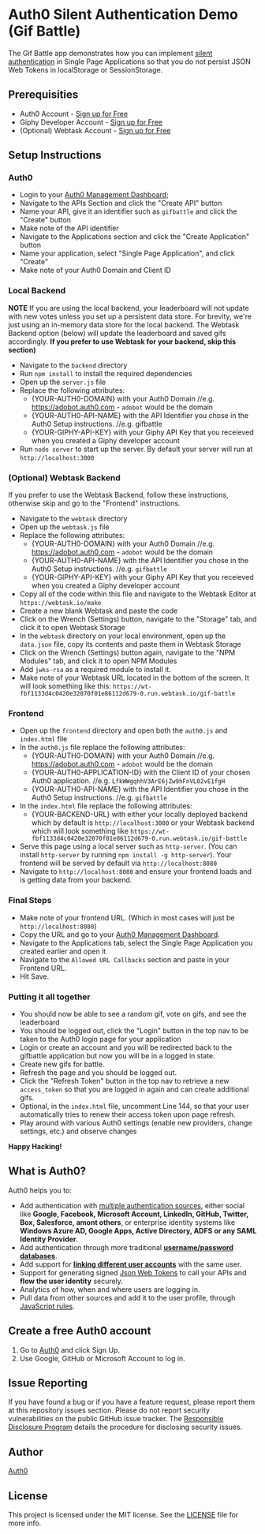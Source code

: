 # Auth0 Silent Authentication Demo (Gif Battle)

The Gif Battle app demonstrates how you can implement [silent authentication](https://auth0.com/docs/api-auth/tutorials/silent-authentication) in Single Page Applications so that you do not persist JSON Web Tokens in localStorage or SessionStorage. 

## Prerequisities

* Auth0 Account - [Sign up for Free](https://auth0.com/signup)
* Giphy Developer Account - [Sign up for Free](https://developers.giphy.com/)
* (Optional) Webtask Account - [Sign up for Free](https://webtask.io)

## Setup Instructions

### Auth0

* Login to your [Auth0 Management Dashboard](https://manage.auth0.com);
* Navigate to the APIs Section and click the "Create API" button
* Name your API, give it an identifier such as `gifbattle` and click the "Create" button
* Make note of the API identifier
* Navigate to the Applications section and click the "Create Application" button
* Name your application, select "Single Page Application", and click "Create"
* Make note of your Auth0 Domain and Client ID

### Local Backend

**NOTE** If you are using the local backend, your leaderboard will not update with new votes unless you set up a persistent data store. For brevity, we're just using an in-memory data store for the local backend. The Webtask Backend option (below) will update the leaderboard and saved gifs accordingly. **If you prefer to use Webtask for your backend, skip this section)**

* Navigate to the `backend` directory 
* Run `npm install` to install the required dependencies
* Open up the `server.js` file
* Replace the following attributes:
  * {YOUR-AUTH0-DOMAIN} with your Auth0 Domain //e.g. https://adobot.auth0.com - `adobot` would be the domain
  * {YOUR-AUTH0-API-NAME} with the API Identifier you chose in the Auth0 Setup instructions. //e.g. gifbattle
  * {YOUR-GIPHY-API-KEY} with your Giphy API Key that you receieved when you created a Giphy developer account
* Run `node server` to start up the server. By default your server will run at `http://localhost:3000`

### (Optional) Webtask Backend 

If you prefer to use the Webtask Backend, follow these instructions, otherwise skip and go to the "Frontend" instructions.

* Navigate to the `webtask` directory 
* Open up the `webtask.js` file
* Replace the following attributes:
  * {YOUR-AUTH0-DOMAIN} with your Auth0 Domain //e.g. https://adobot.auth0.com - `adobot` would be the domain
  * {YOUR-AUTH0-API-NAME} with the API Identifier you chose in the Auth0 Setup instructions. //e.g. `gifbattle`
  * {YOUR-GIPHY-API-KEY} with your Giphy API Key that you receieved when you created a Giphy developer account
* Copy all of the code within this file and navigate to the Webtask Editor at `https://webtask.io/make`
* Create a new blank Webtask and paste the code
* Click on the Wrench (Settings) button, navigate to the "Storage" tab, and click it to open Webtask Storage
* In the `webtask` directory on your local environment, open up the `data.json` file, copy its contents and paste them in Webtask Storage
* Click on the Wrench (Settings) button again, navigate to the "NPM Modules" tab, and click it to open NPM Modules
* Add `jwks-rsa` as a required module to install it.
* Make note of your Webtask URL located in the bottom of the screen. It will look something like this: `https://wt-fbf1133d4c0420e32070f01e86112d679-0.run.webtask.io/gif-battle`

### Frontend

* Open up the `frontend` directory and open both the `auth0.js` and `index.html` file
* In the `auth0.js` file replace the following attributes:
  * {YOUR-AUTH0-DOMAIN} with your Auth0 Domain //e.g. https://adobot.auth0.com - `adobot` would be the domain
  * {YOUR-AUTH0-APPLICATION-ID} with the Client ID of your chosen Auth0 application. //e.g. `LfkWWgqhhV3ArE6jZw9hFnVL02vE1fgH`
  * {YOUR-AUTH0-API-NAME} with the API Identifier you chose in the Auth0 Setup instructions. //e.g. `gifbattle`
* In the `index.html` file replace the following attributes:
  * {YOUR-BACKEND-URL} with either your locally deployed backend which by default is `http://localhost:3000` or your Webtask backend which will look something like `https://wt-fbf1133d4c0420e32070f01e86112d679-0.run.webtask.io/gif-battle`
* Serve this page using a local server such as `http-server`. (You can install `http-server` by running `npm install -g http-server`). Your frontend will be served by default via `http://localhost:8080`
* Navigate to `http://localhost:8080` and ensure your frontend loads and is getting data from your backend.

### Final Steps

* Make note of your frontend URL. (Which in most cases will just be `http://localhost:8080`)
* Copy the URL and go to your [Auth0 Management Dashboard](https://manage.auth0.com).
* Navigate to the Applications tab, select the Single Page Application you created earlier and open it
* Navigate to the `Allowed URL Callbacks` section and paste in your Frontend URL.
* Hit Save.

### Putting it all together 

* You should now be able to see a random gif, vote on gifs, and see the leaderboard
* You should be logged out, click the "Login" button in the top nav to be taken to the Auth0 login page for your application
* Login or create an account and you will be redirected back to the gifbattle application but now you will be in a logged in state. 
* Create new gifs for battle.
* Refresh the page and you should be logged out.
* Click the "Refresh Token" button in the top nav to retrieve a new `access_token` so that you are logged in again and can create additional gifs.
* Optional, in the `index.html` file, uncomment Line 144, so that your user automatically tries to renew their access token upon page refresh.
* Play around with various Auth0 settings (enable new providers, change settings, etc.) and observe changes

**Happy Hacking!**

## What is Auth0?

Auth0 helps you to:

* Add authentication with [multiple authentication sources](https://docs.auth0.com/identityproviders), either social like **Google, Facebook, Microsoft Account, LinkedIn, GitHub, Twitter, Box, Salesforce, amont others**, or enterprise identity systems like **Windows Azure AD, Google Apps, Active Directory, ADFS or any SAML Identity Provider**.
* Add authentication through more traditional **[username/password databases](https://docs.auth0.com/mysql-connection-tutorial)**.
* Add support for **[linking different user accounts](https://docs.auth0.com/link-accounts)** with the same user.
* Support for generating signed [Json Web Tokens](https://docs.auth0.com/jwt) to call your APIs and **flow the user identity** securely.
* Analytics of how, when and where users are logging in.
* Pull data from other sources and add it to the user profile, through [JavaScript rules](https://docs.auth0.com/rules).

## Create a free Auth0 account

1. Go to [Auth0](https://auth0.com/signup) and click Sign Up.
2. Use Google, GitHub or Microsoft Account to log in.

## Issue Reporting

If you have found a bug or if you have a feature request, please report them at this repository issues section. Please do not report security vulnerabilities on the public GitHub issue tracker. The [Responsible Disclosure Program](https://auth0.com/whitehat) details the procedure for disclosing security issues.

## Author

[Auth0](auth0.com)

## License

This project is licensed under the MIT license. See the [LICENSE](LICENSE) file for more info.